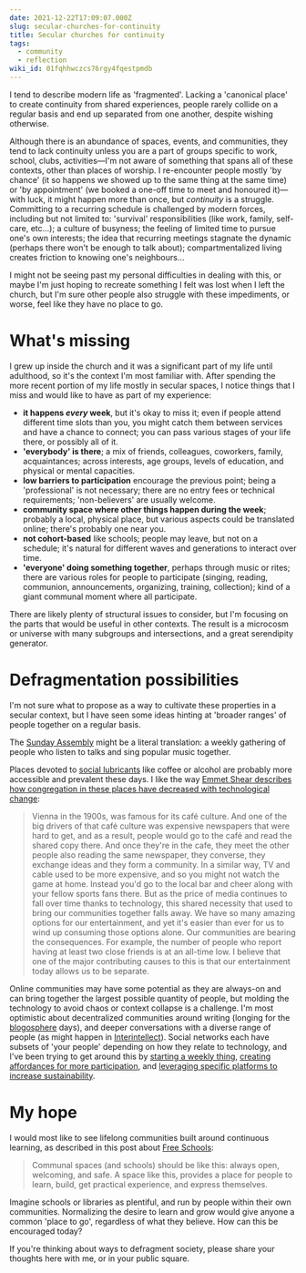 ```yaml
---
date: 2021-12-22T17:09:07.000Z
slug: secular-churches-for-continuity
title: Secular churches for continuity
tags:
  - community
  - reflection
wiki_id: 01fqhhwczcs76rgy4fqestpmdb
---
```

I tend to describe modern life as 'fragmented'. Lacking a 'canonical place' to create continuity from shared experiences, people rarely collide on a regular basis and end up separated from one another, despite wishing otherwise.

Although there is an abundance of spaces, events, and communities, they tend to lack continuity unless you are a part of groups specific to work, school, clubs, activities—I'm not aware of something that spans all of these contexts, other than places of worship. I re-encounter people mostly 'by chance' (it so happens we showed up to the same thing at the same time) or 'by appointment' (we booked a one-off time to meet and honoured it)—with luck, it might happen more than once, but _continuity_ is a struggle. Committing to a recurring schedule is challenged by modern forces, including but not limited to: 'survival' responsibilities (like work, family, self-care, etc…); a culture of busyness; the feeling of limited time to pursue one's own interests; the idea that recurring meetings stagnate the dynamic (perhaps there won't be enough to talk about); compartmentalized living creates friction to knowing one's neighbours…

I might not be seeing past my personal difficulties in dealing with this, or maybe I'm just hoping to recreate something I felt was lost when I left the church, but I'm sure other people also struggle with these impediments, or worse, feel like they have no place to go.

# What's missing

I grew up inside the church and it was a significant part of my life until adulthood, so it's the context I'm most familiar with. After spending the more recent portion of my life mostly in secular spaces, I notice things that I miss and would like to have as part of my experience:

* **it happens _every_ week**, but it's okay to miss it; even if people attend different time slots than you, you might catch them between services and have a chance to connect; you can pass various stages of your life there, or possibly all of it.
* **'everybody' is there**; a mix of friends, colleagues, coworkers, family, acquaintances; across interests, age groups, levels of education, and physical or mental capacities.
* **low barriers to participation** encourage the previous point; being a 'professional' is not necessary; there are no entry fees or technical requirements; 'non-believers' are usually welcome.
* **community space where other things happen during the week**; probably a local, physical place, but various aspects could be translated online; there's probably one near you.
* **not cohort-based** like schools; people may leave, but not on a schedule; it's natural for different waves and generations to interact over time.
* **'everyone' doing something together**, perhaps through music or rites; there are various roles for people to participate (singing, reading, communion, announcements, organizing, training, collection); kind of a giant communal moment where all participate.

There are likely plenty of structural issues to consider, but I'm focusing on the parts that would be useful in other contexts. The result is a microcosm or universe with many subgroups and intersections, and a great serendipity generator.

# Defragmentation possibilities

I'm not sure what to propose as a way to cultivate these properties in a secular context, but I have seen some ideas hinting at 'broader ranges' of people together on a regular basis.

The [Sunday Assembly](https://en.wikipedia.org/wiki/Sunday%5FAssembly) might be a literal translation: a weekly gathering of people who listen to talks and sing popular music together.

Places devoted to [social lubricants](https://en.wikipedia.org/wiki/Social%5Flubricant) like coffee or alcohol are probably more accessible and prevalent these days. I like the way [Emmet Shear describes how congregation in these places have decreased with technological change](https://www.youtube.com/watch?v=MMzNxiB7NRc&t=134s):

> Vienna in the 1900s, was famous for its café culture. And one of the big drivers of that café culture was expensive newspapers that were hard to get, and as a result, people would go to the café and read the shared copy there. And once they're in the cafe, they meet the other people also reading the same newspaper, they converse, they exchange ideas and they form a community. In a similar way, TV and cable used to be more expensive, and so you might not watch the game at home. Instead you'd go to the local bar and cheer along with your fellow sports fans there. But as the price of media continues to fall over time thanks to technology, this shared necessity that used to bring our communities together falls away. We have so many amazing options for our entertainment, and yet it's easier than ever for us to wind up consuming those options alone. Our communities are bearing the consequences. For example, the number of people who report having at least two close friends is at an all-time low. I believe that one of the major contributing causes to this is that our entertainment today allows us to be separate. 

Online communities may have some potential as they are always-on and can bring together the largest possible quantity of people, but molding the technology to avoid chaos or context collapse is a challenge. I'm most optimistic about decentralized communities around writing (longing for the [blogosphere](https://en.wikipedia.org/wiki/Blogosphere) days), and deeper conversations with a diverse range of people (as might happen in [Interintellect](https://interintellect.com)). Social networks each have subsets of 'your people' depending on how they relate to technology, and I've been trying to get around this by [starting a weekly thing](https://rosano.hmm.garden/01f742dv0nhjf68fmj8g2j0sem), [creating affordances for more participation](https://ephemerata.rosano.ca/01fj75ct40ajy45tqhafdbm3tm), and [leveraging specific platforms to increase sustainability](https://utopia.rosano.ca/platform-puzzle-pieces-for-sustainable-community).

# My hope

I would most like to see lifelong communities built around continuous learning, as described in this post about [Free Schools](https://blog.opencollective.com/free-schools-are-the-future-of-education/#thank-you-for-sharing-about-it-any-last-thoughts): 

> Communal spaces (and schools) should be like this: always open, welcoming, and safe. A space like this, provides a place for people to learn, build, get practical experience, and express themselves.

Imagine schools or libraries as plentiful, and run by people within their own communities. Normalizing the desire to learn and grow would give anyone a common 'place to go', regardless of what they believe. How can this be encouraged today?

If you're thinking about ways to defragment society, please share your thoughts here with me, or in your public square.
